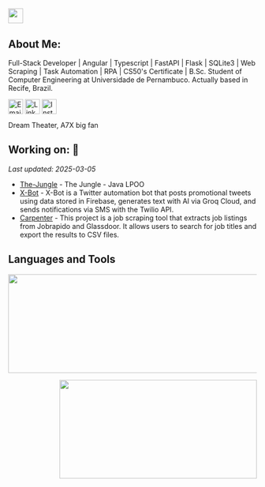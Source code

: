 # <img src="https://user-images.githubusercontent.com/72663882/171687151-bb31c996-c9d2-49c8-b593-734946893b23.gif" alt="waving hand gif" aria-hidden="true" width="30" />

## About Me:

Full-Stack Developer | Angular | Typescript | FastAPI | Flask | SQLite3 | Web Scraping | Task Automation | RPA | CS50's Certificate | B.Sc. Student of Computer Engineering at Universidade de Pernambuco.
Actually based in Recife, Brazil.

<p>
      <a href="mailto:dev.gabrielsborges@gmail.com" title="Email"><img alt="Email" src="https://img.shields.io/badge/Gmail-D14836?style=for-the-badge&logo=gmail&logoColor=white" height="30" align="center"/></a> <a href="https://www.linkedin.com/in/devgabrielsborges/"><img  alt="LinkedIn" title="LinkedIn" src="https://img.shields.io/static/v1?message=LinkedIn&logo=linkedin&label=&color=0077B5&logoColor=white&labelColor=&style=for-the-badge" height="30" align="center" /></a>
<a href="https://instagram.com/gabrielsborgees" title="Instagram"><img alt="Instagram" src="https://img.shields.io/badge/-Instagram-%23E4405F?style=for-the-badge&logo=instagram&logoColor=white" height="30" align="center"/></a>
      
</p>

Dream Theater, A7X big fan 


## Working on: 🚀

*Last updated: 2025-03-05*

- [The-Jungle](https://github.com/devgabrielsborges/The-Jungle) - The Jungle - Java LPOO
- [X-Bot](https://github.com/devgabrielsborges/X-Bot) - X-Bot is a Twitter automation bot that posts promotional tweets using data stored in Firebase, generates text with AI via Groq Cloud, and sends notifications via SMS with the Twilio API.
- [Carpenter](https://github.com/devgabrielsborges/Carpenter) - This project is a job scraping tool that extracts job listings from Jobrapido and Glassdoor. It allows users to search for job titles and export the results to CSV files.
## Languages and Tools

<div>

<p align="left">
      <img width="600" height="200"         src="https://github-readme-stats.vercel.app/api?username=devgabrielsborges&show_icons=true&theme=blue-green&title_color=00b3ff">
</p>
<p align="right">
  <img width="400" height="200" src="https://github-readme-stats.vercel.app/api/top-langs/?username=devgabrielsborges&size_weight=0.5&count_weight=0.3&layout=compact&theme=blue-green&title_color=00b3ff">
</p>
